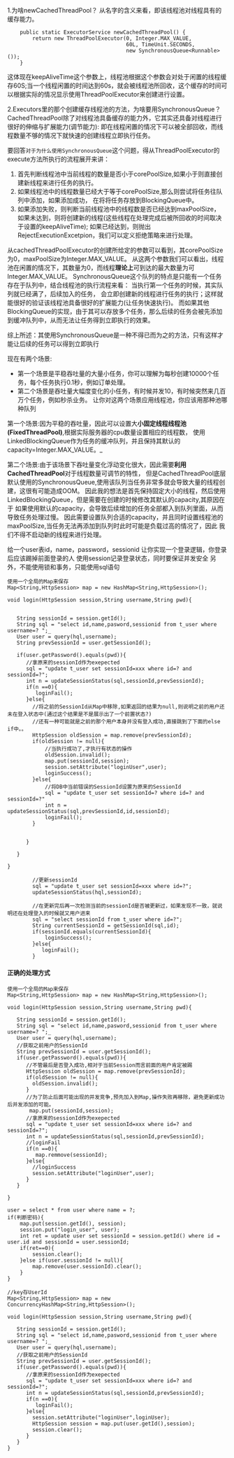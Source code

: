 1.为啥newCachedThreadPool？
从名字的含义来看，即该线程池对线程具有的缓存能力。
```
    public static ExecutorService newCachedThreadPool() {
        return new ThreadPoolExecutor(0, Integer.MAX_VALUE,
                                      60L, TimeUnit.SECONDS,
                                      new SynchronousQueue<Runnable>());
    }
```
这体现在keepAliveTime这个参数上，线程池根据这个参数会对处于闲置的线程缓存60S;当一个线程闲置的时间达到60s，就会被线程池所回收，这个缓存的时间可以根据实际的情况显示使用ThreadPoolExecutor来创建进行设置。


2.Executors里的那个创建缓存线程池的方法，为啥要用SynchronousQueue？
CachedThreadPool除了对线程池具备缓存的能力外，它其实还具备对线程进行很好的伸缩与扩展能力(调节能力):
即在线程闲置的情况下可以被全部回收，而线程数量不够的情况下就快速的创建线程立即执行任务。

要回答`对于为什么使用SynchronousQueue`这个问题，得从ThreadPoolExecutor的execute方法所执行的流程展开来讲：
1. 首先判断线程池中当前线程的数量是否小于corePoolSize,如果小于则直接创建新线程来进行任务的执行。
2. 如果线程池中的线程数量已经大于等于corePoolSize,那么则尝试将任务往队列中添加，如果添加成功，
   在将将任务存放到BlockingQueue中。
3. 如果添加失败，则判断当前线程池中的线程数是否已经达到maxPoolSize，
   如果未达到，则将创建新的线程(这些线程在处理完成后被所回收的时间取决于设置的keepAliveTime);
   如果已经达到，则抛出RejectExecutionExcetpion，我们可以定义拒绝策略来进行处理。  
    
从cachedThreadPoolExecutor的创建所给定的参数可以看到，其corePoolSize为0，maxPoolSize为Integer.MAX_VALUE。
从这两个参数我们可以看出，线程池在闲置的情况下，其数量为0，而线程**理论上**可到达的最大数量为可Integer.MAX_VALUE。
SynchronousQueue这个队列的特点是只能有一个任务存在于队列中，结合线程池的执行流程来看：
当执行第一个任务的时候，其实队列就已经满了，后续加入的任务，
会立即创建新的线程进行任务的执行；这样就能很好的验证该线程池具备很好的扩展能力(让任务快速执行)。
而如果其他BlockingQueue的实现，由于其可以存放多个任务，那么后续的任务会被先添加到缓冲队列中，从而无法让任务得到立即执行的效果。

综上所述：其使用SynchronousQueue是一种不得已而为之的方法，只有这样才能让后续的任务可以得到立即执行


现在有两个场景:
- 第一个场景是平稳吞吐量的大量小任务，你可以理解为每秒创建10000个任务，每个任务执行0.1秒，例如订单处理。
- 第二个场景是吞吐量大幅度变化的小任务，有时候并发10，有时候突然来几百万个任务，例如秒杀业务。
让你对这两个场景应用线程池，你应该用那种池哪种队列

第一个场景:因为平稳的吞吐量，因此可以设置大**小固定线程线程池(FixedThreadPool)**,根据实际服务器的cpu数量设置相应的线程数，
使用LinkedBlockingQueue作为任务的缓冲队列，并且保持其默认的capacity=Integer.MAX_VALUE。_

第二个场景:由于该场景下吞吐量变化浮动变化很大，因此需要**利用CachedThreadPool**对于线程数量可调节的特性，
但是CachedThreadPool底层默认使用的SynchronousQueue,使用该队列当任务非常多就会导致大量的线程创建，这很有可能造成OOM。
因此我的想法是首先保持固定大小的线程，然后使用LinkedBlockingQueue，但是需要在创建的时候修改其默认的capacity,其原因在于
如果使用默认的capacity，会导致后续增加的任务全部都入到队列里面，从而导致任务处理过慢。
因此需要设置队列合适的capacity，并且同时设置线程池的maxPoolSize,当任务无法再添加到队列时此时可能是负载过高的情况了，因此
我们不得不启动新的线程来进行处理。




给一个user表id，name，password，sessionid
让你实现一个登录逻辑，你登录后应该踢掉前面登录的人
使用session记录登录状态，同时要保证并发安全
另外，不能使用锁和事务，只能使用sql语句


```
使用一个全局的Map来保存
Map<String,HttpSession> map = new HashMap<String,HttpSession>();

void login(HttpSession session,String username,String pwd){


   String sessionId = session.getId();
   String sql = "select id,name,pasword,sessionid from t_user where username=? ";_
   User user = query(hql,username);
   String prevSessionId = user.getSessionId();
   
   if(user.getPassword().equals(pwd)){
      //拿原来的sessionId作为exepected
      sql = "update t_user set sessionId=xxx where id=? and sessionId=?";
      int n = updateSessionStatus(sql,sessionId,prevSessionId);
      if(n ==0){
         loginFail();
      }else{
        //将之前的SessionId从Map中移除,如果返回的结果为null,则说明之前的用户还未在登入状态中(通过这个结果是不是展示出了一个前置状态?)
        //还有一种可能就是之前的那个用户本身并没有登入成功,直接跳到了下面的else if中。。
        HttpSession oldSession = map.remove(prevSessionId);
        if(oldSession != null){
            //当执行成功了,才执行有状态的操作
            oldSession.invalid();
            map.put(sessionId,session);
            session.setAttribute("loginUser",user);
            loginSuccess();
        }else{
            //将DB中当前错误的SessionId设置为原来的SessionId
            sql = "update t_user set sessionId=? where id=? and sessionId=?"
            int n = updateSessionStatus(sql,prevSessionId,id,sessionId);
            loginFail();
        }
       
        
      }
      
   }
    
}

        //更新sessionId
        sql = "update t_user set sessionId=xxx where id=?";
        updateSessionStatus(hql,sessionId);
        
        //在更新完后再一次检测当前的sessionId是否被更新过，如果发现不一致，就说明还在处理登入的时候就又用户进来
        sql = "select sessionId from t_user where id=?";
        String currentSessionId = getSessionId(sql,id);
        if(sessionId.equals(currentSessionId){
            loginSuccess();
        }else{
           loginFail();
        }

```



#### 正确的处理方式
```
使用一个全局的Map来保存
Map<String,HttpSession> map = new HashMap<String,HttpSession>();

void login(HttpSession session,String username,String pwd){

   String sessionId = session.getId();
   String sql = "select id,name,pasword,sessionid from t_user where username=? ";_
   User user = query(hql,username);
   //获取之前用户的SessionId
   String prevSessionId = user.getSessionId();
   if(user.getPassword().equals(pwd)){
      //不管最后是否登入成功,相对于当前Session而言前面的用户肯定被踢
      HttpSession oldSession = map.remove(prevSessionId);
      if(oldSession != null){
        oldSession.invalid();
      }
      //为了防止后面可能出现的并发竞争,预先加入到Map,操作失败再移除，避免更新成功后并发添加的可能。
       map.put(sessionId,session);
      //拿原来的sessionId作为exepected
      sql = "update t_user set sessionId=xxx where id=? and sessionId=?";
      int n = updateSessionStatus(sql,sessionId,prevSessionId);
      //loginFail
      if(n ==0){
         map.remmove(sessionId);
      }else{
        //loginSuccess
        session.setAttribute("loginUser",user);
      }
   }
    
}
```

```
user = select * from user where name = ?;
if(判断密码){
    map.put(session.getId(), session);
    session.put("login_user", user);
    int ret = update user set sessionId = session.getId() where id = user.id and sessionId = user.sessionId;
    if(ret==0){
        session.clear();
    }else if(user.sessionId != null){
        map.remove(user.sessionId).clear();
    }
}
```





```
//key存UserId
Map<String,HttpSession> map = new ConcurrencyHashMap<String,HttpSession>();

void login(HttpSession session,String username,String pwd){

   String sessionId = session.getId();
   String sql = "select id,name,pasword,sessionid from t_user where username=? ";_
   User user = query(hql,username);
   //获取之前用户的SessionId
   String prevSessionId = user.getSessionId();
   if(user.getPassword().equals(pwd)){
      //拿原来的sessionId作为exepected
      sql = "update t_user set sessionId=xxx where id=? and sessionId=?";
      int n = updateSessionStatus(sql,sessionId,prevSessionId);
      if(n ==0){
         loginFail();
      }else{
        session.setAttribute("loginUser",loginUser);
        HttpSession session = map.put(user.getId(),session);
        session.clear();
      }
   } 
}
```
